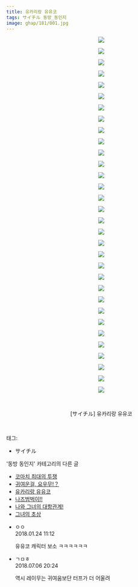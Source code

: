```yaml
---
title: 유카리랑 유유코
tags: サイチル 동방_동인지
image: ghap/181/001.jpg
---
```

<div class="article">
<p style="text-align: center; clear: none; float: none;"><img src="{{ site.nasurl }}/ghap/181/001.jpg"/></p>
<p style="text-align: center; clear: none; float: none;"><img src="{{ site.nasurl }}/ghap/181/002.jpg"/></p>
<p style="text-align: center; clear: none; float: none;"><img src="{{ site.nasurl }}/ghap/181/003.jpg"/></p>
<p style="text-align: center; clear: none; float: none;"><img src="{{ site.nasurl }}/ghap/181/004.jpg"/></p>
<p style="text-align: center; clear: none; float: none;"><img src="{{ site.nasurl }}/ghap/181/005.jpg"/></p>
<p style="text-align: center; clear: none; float: none;"><img src="{{ site.nasurl }}/ghap/181/006.jpg"/></p>
<p style="text-align: center; clear: none; float: none;"><img src="{{ site.nasurl }}/ghap/181/007.jpg"/></p>
<p style="text-align: center; clear: none; float: none;"><img src="{{ site.nasurl }}/ghap/181/008.jpg"/></p>
<p style="text-align: center; clear: none; float: none;"><img src="{{ site.nasurl }}/ghap/181/009.jpg"/></p>
<p style="text-align: center; clear: none; float: none;"><img src="{{ site.nasurl }}/ghap/181/010.jpg"/></p>
<p style="text-align: center; clear: none; float: none;"><img src="{{ site.nasurl }}/ghap/181/011.jpg"/></p>
<p style="text-align: center; clear: none; float: none;"><img src="{{ site.nasurl }}/ghap/181/012.jpg"/></p>
<p style="text-align: center; clear: none; float: none;"><img src="{{ site.nasurl }}/ghap/181/013.jpg"/></p>
<p style="text-align: center; clear: none; float: none;"><img src="{{ site.nasurl }}/ghap/181/014.jpg"/></p>
<p style="text-align: center; clear: none; float: none;"><img src="{{ site.nasurl }}/ghap/181/015.jpg"/></p>
<p style="text-align: center; clear: none; float: none;"><img src="{{ site.nasurl }}/ghap/181/016.jpg"/></p>
<p style="text-align: center; clear: none; float: none;"><img src="{{ site.nasurl }}/ghap/181/017.jpg"/></p>
<p style="text-align: center; clear: none; float: none;"><img src="{{ site.nasurl }}/ghap/181/018.jpg"/></p>
<p style="text-align: center; clear: none; float: none;"><img src="{{ site.nasurl }}/ghap/181/019.jpg"/></p>
<p style="text-align: center; clear: none; float: none;"><img src="{{ site.nasurl }}/ghap/181/020.jpg"/></p>
<p style="text-align: center; clear: none; float: none;"><img src="{{ site.nasurl }}/ghap/181/021.jpg"/></p>
<p style="text-align: center; clear: none; float: none;"><img src="{{ site.nasurl }}/ghap/181/022.jpg"/></p>
<p style="text-align: center; clear: none; float: none;"><img src="{{ site.nasurl }}/ghap/181/023.jpg"/></p>
<p style="text-align: center; clear: none; float: none;"><img src="{{ site.nasurl }}/ghap/181/024.jpg"/></p>
<p style="text-align: center; clear: none; float: none;"><img src="{{ site.nasurl }}/ghap/181/025.jpg"/></p>
<p style="text-align: center; clear: none; float: none;"><img src="{{ site.nasurl }}/ghap/181/026.jpg"/></p>
<p style="text-align: center; clear: none; float: none;"><img src="{{ site.nasurl }}/ghap/181/027.jpg"/></p>
<p style="text-align: center; clear: none; float: none;"><img src="{{ site.nasurl }}/ghap/181/028.jpg"/></p>
<p style="text-align: center; clear: none; float: none;"><img src="{{ site.nasurl }}/ghap/181/029.jpg"/></p>
<p style="text-align: center; clear: none; float: none;"><img src="{{ site.nasurl }}/ghap/181/030.jpg"/></p>
<p style="text-align: center; clear: none; float: none;"><img src="{{ site.nasurl }}/ghap/181/031.jpg"/></p>
<p style="text-align: center; clear: none; float: none;"><img src="{{ site.nasurl }}/ghap/181/032.jpg"/></p>
<p style="text-align: center; clear: none; float: none;"><br/></p>
<p style="text-align: center; clear: none; float: none;">[サイチル] 유카리랑 유유코</p>
<p><br/></p>
</div><div class="tagTrail">
<p>태그: </p>
<ul>
<li>サイチル</li>
</ul>
</div><div class="another">
<p>'동방 동인지' 카테고리의 다른 글</p>
<ul>
<li><a href="/2016-06-18-ghap_183">코마치 최대의 투쟁</a></li>
<li><a href="/2016-06-18-ghap_182">귀여운걸, 요우무!？</a></li>
<li><a href="/2016-06-18-ghap_181">유카리랑 유유코</a></li>
<li><a href="/2016-06-18-ghap_180">나즈범벅이!!</a></li>
<li><a href="/2016-06-18-ghap_179">나와 그녀의 대항관계!</a></li>
<li><a href="/2016-06-18-ghap_178">그녀의 초상</a></li>
</ul>
</div><div class="cb_module cb_fluid">
<div class="cb_wrt cb_profile">
<div class="comment">
<ul>
<li class="cb_thumb_off" id="comment15181718">
<div class="cb_comment_area">
<div class="cb_info_area">
<div class="cb_section">
<span class="cb_nick_name">ㅇㅇ</span>
</div>
<div class="cb_section">
<span class="cb_date">2018.01.24 11:12 </span>
</div>
</div>
<div class="cb_dsc_comment">
<p class="cb_dsc">
											유유코 캐릭터 보소 ㅋㅋㅋㅋㅋㅋ
										</p>
</div>
</div></li>
<li class="cb_thumb_off" id="comment15281638">
<div class="cb_comment_area">
<div class="cb_info_area">
<div class="cb_section">
<span class="cb_nick_name">ㄱㅁㅎ</span>
</div>
<div class="cb_section">
<span class="cb_date">2018.07.06 20:24 </span>
</div>
</div>
<div class="cb_dsc_comment">
<p class="cb_dsc">
											역시 레이무는 귀여움보단 터프가 더 어울려
										</p>
</div>
</div></li>
</ul>
</div>
</div><!-- commentList close -->
</div>